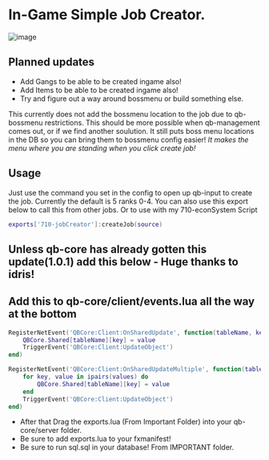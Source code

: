 # In-Game Simple Job Creator. 
![image](https://user-images.githubusercontent.com/69439573/153830246-d9d29801-3d0d-4f63-8806-b899901057a6.png)

## Planned updates
- Add Gangs to be able to be created ingame also!
- Add Items to be able to be created ingame also!
- Try and figure out a way around bossmenu or build something else.

This currently does not add the bossmenu location to the job due to qb-bossmenu restrictions. This should be more possible when qb-management comes out, or if we find another soulution. 
It still puts boss menu locations in the DB so you can bring them to bossmenu config easier! 
*It makes the menu where you are standing when you click create job!*
## Usage 
Just use the command you set in the config to open up qb-input to create the job. 
Currently the default is 5 ranks 0-4. 
You can also use this export below to call this from other jobs. Or to use with my 710-econSystem Script
```lua -- MUST BE SERVER SIDE 
exports['710-jobCreator']:createJob(source)
```
## Unless qb-core has already gotten this update(1.0.1) add this below  - Huge thanks to idris! 
## Add this to qb-core/client/events.lua all the way at the bottom
```lua
RegisterNetEvent('QBCore:Client:OnSharedUpdate', function(tableName, key, value)
    QBCore.Shared[tableName][key] = value
    TriggerEvent('QBCore:Client:UpdateObject')
end)

RegisterNetEvent('QBCore:Client:OnSharedUpdateMultiple', function(tableName, values)
    for key, value in ipairs(values) do
        QBCore.Shared[tableName][key] = value
    end
    TriggerEvent('QBCore:Client:UpdateObject')
end)
```
- After that Drag the exports.lua (From Important Folder) into your qb-core/server folder.
- Be sure to add exports.lua to your fxmanifest!
- Be sure to run sql.sql in your database! From IMPORTANT folder. 
